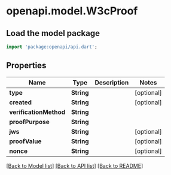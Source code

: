 # openapi.model.W3cProof

## Load the model package

```dart
import 'package:openapi/api.dart';
```

## Properties

| Name                   | Type       | Description | Notes      |
| ---------------------- | ---------- | ----------- | ---------- |
| **type**               | **String** |             | [optional] |
| **created**            | **String** |             | [optional] |
| **verificationMethod** | **String** |             |
| **proofPurpose**       | **String** |             |
| **jws**                | **String** |             | [optional] |
| **proofValue**         | **String** |             | [optional] |
| **nonce**              | **String** |             | [optional] |

[[Back to Model list]](../README.md#documentation-for-models) [[Back to API list]](../README.md#documentation-for-api-endpoints) [[Back to README]](../README.md)
